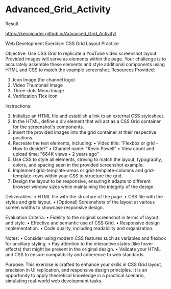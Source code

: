 # Advanced_Grid_Activity

Result

https://keirajcoder.github.io/Advanced_Grid_Activity/

Web Development Exercise: CSS Grid Layout Practice

Objective:
Use CSS Grid to replicate a YouTube video screenshot layout. Provided images will serve as elements within the page. Your challenge is to accurately assemble these elements and style additional components using HTML and CSS to match the example screenshot.
Resources Provided:
1.	Icon Image (for channel logo)
2.	Video Thumbnail Image
3.	Three-dots Menu Image
4.	Verification Tick Icon
   
Instructions:
1.	Initialize an HTML file and establish a link to an external CSS stylesheet.
2.	In the HTML, define a div element that will act as a CSS Grid container for the screenshot's components.
3.	Insert the provided images into the grid container at their respective positions.
4.	Recreate the text elements, including:
•	Video title: "Flexbox or grid - How to decide?"
•	Channel name: "Kevin Powell"
•	View count and upload time: "664K views • 2 years ago"
5.	Use CSS to style all elements, striving to match the layout, typography, colors, and spacing seen in the provided screenshot example.
6.	Implement grid-template-areas or grid-template-columns and grid-template-rows within your CSS to structure the grid.
7.	Design the layout to be responsive, ensuring it adapts to different browser window sizes while maintaining the integrity of the design.
   
Deliverables:
•	HTML file with the structure of the page.
•	CSS file with the styles and grid layout.
•	(Optional) Screenshots of the layout at various screen widths to showcase responsive design.

Evaluation Criteria:
•	Fidelity to the original screenshot in terms of layout and style.
•	Effective and semantic use of CSS Grid.
•	Responsive design implementation.
•	Code quality, including readability and organization.

Notes:
•	Consider using modern CSS features such as variables and flexbox for ancillary styling.
•	Pay attention to the interactive states (like hover effects) that might be present in the original design.
•	Validate your HTML and CSS to ensure compatibility and adherence to web standards.

Purpose: This exercise is crafted to enhance your skills in CSS Grid layout, precision in UI replication, and responsive design principles. It is an opportunity to apply theoretical knowledge in a practical scenario, simulating real-world web development tasks.

